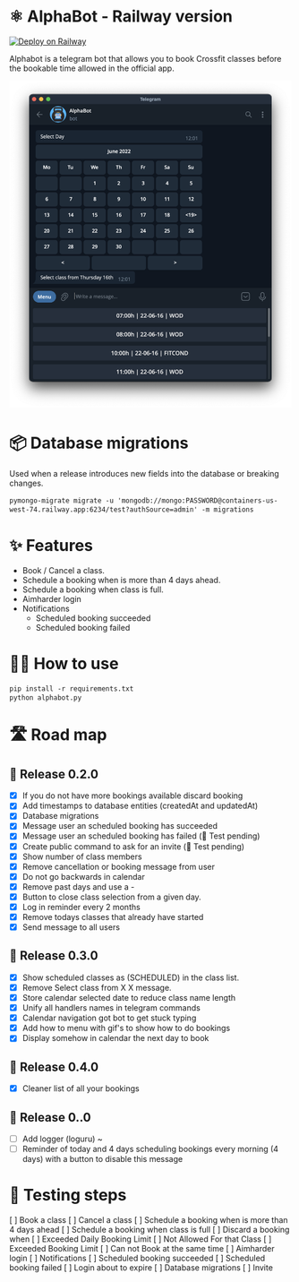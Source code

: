 # ⚛️ AlphaBot - Railway version
[![Deploy on Railway](https://railway.app/button.svg)](https://railway.app/new/template/1lUfdC?referralCode=77g3LA)

Alphabot is a telegram bot that allows you to book Crossfit classes before the bookable time allowed in the official app.

![](./assets/alphabot.png)


# 📦 Database migrations

Used when a release introduces new fields into the database or breaking changes.
```
pymongo-migrate migrate -u 'mongodb://mongo:PASSWORD@containers-us-west-74.railway.app:6234/test?authSource=admin' -m migrations
````


# ✨ Features

- Book / Cancel a class.
- Schedule a booking when is more than 4 days ahead.
- Schedule a booking when class is full.
- Aimharder login
- Notifications
    - Scheduled booking succeeded
    - Scheduled booking failed


# 💁‍♀️ How to use

```
pip install -r requirements.txt
python alphabot.py
```

# 🛣️ Road map

## 🔖 Release 0.2.0
- [X] If you do not have more bookings available discard booking 
- [X] Add timestamps to database entities (createdAt and updatedAt)
- [X] Database migrations 
- [X] Message user an scheduled booking has succeeded
- [X] Message user an scheduled booking has failed (🧪 Test pending)
- [X] Create public command to ask for an invite (🧪 Test pending)
- [X] Show number of class members
- [X] Remove cancellation or booking message from user
- [X] Do not go backwards in calendar
- [X] Remove past days and use a - 
- [X] Button to close class selection from a given day. 
- [X] Log in reminder every 2 months
- [X] Remove todays classes that already have started
- [X] Send message to all users

## 🔖 Release 0.3.0
- [X] Show scheduled classes as (SCHEDULED) in the class list.
- [X] Remove Select class from X X message.
- [X] Store calendar selected date to reduce class name length
- [X] Unify all handlers names in telegram commands
- [X] Calendar navigation got bot to get stuck typing
- [X] Add how to menu with gif's to show how to do bookings
- [X] Display somehow in calendar the next day to book

## 🔖 Release 0.4.0
- [X] Cleaner list of all your bookings

## 🔖 Release 0..0
- [ ] Add logger (loguru) ~
- [ ] Reminder of today and 4 days scheduling bookings every morning (4 days) with a button to disable this message

# 🧪 Testing steps
[ ] Book a class
[ ] Cancel a class
[ ] Schedule a booking when is more than 4 days ahead
[ ] Schedule a booking when class is full
[ ] Discard a booking when 
    [ ] Exceeded Daily Booking Limit
    [ ] Not Allowed For that Class
    [ ] Exceeded Booking Limit
    [ ] Can not Book at the same time
[ ] Aimharder login
[ ] Notifications
    [ ] Scheduled booking succeeded
    [ ] Scheduled booking failed
    [ ] Login about to expire
[ ] Database migrations
[ ] Invite
